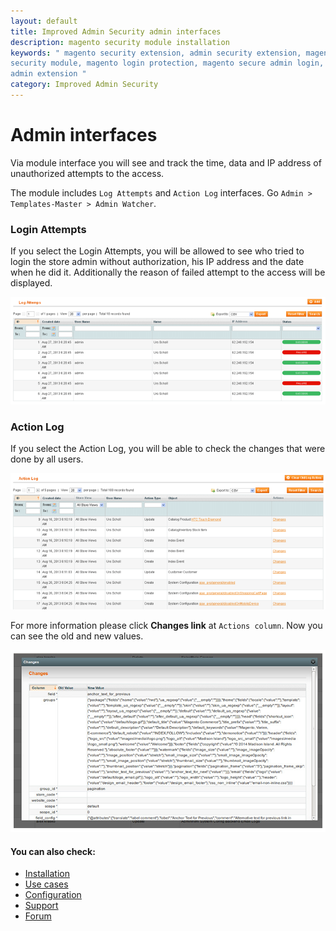 ```yaml
---
layout: default
title: Improved Admin Security admin interfaces
description: magento security module installation
keywords: " magento security extension, admin security extension, magento
security module, magento login protection, magento secure admin login, magento
admin extension "
category: Improved Admin Security
---
```


# Admin interfaces

Via module interface you will see and track the time, data and IP address of unauthorized attempts to the access.

The module includes `Log Attempts` and `Action Log` interfaces. Go `Admin > Templates-Master > Admin Watcher`.

### Login Attempts

If you select the Login Attempts, you will be allowed to see who tried to login the store admin without authorization, his IP address and the date when he did it. Additionally the reason of failed attempt to the access will be displayed.

![Login attempts](/images/m1/extensions/improved-admin-security/log-attempts.png)

### Action Log

If you select the Action Log, you will be able to check the changes that were done by all users.

![Action log](/images/m1/extensions/improved-admin-security/action-log.png)

For more information please click **Changes link** at `Actions column`. Now you can see the old and new values.

![Changes](/images/m1/extensions/improved-admin-security/changes.png)

#### You can also check:

*   [Installation](../installation/)
*   [Use cases](../use-cases/)
*   [Configuration](../configuration/)
*   [Support](https://swissuplabs.com/contacts/)
*   [Forum](https://swissuplabs.com/magento-forum/)